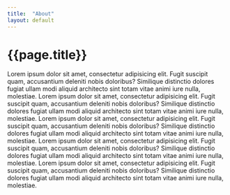 ```yaml
---
title:  "About"
layout: default
---
```


<div class="flow">
	<div class="flow-full">
		<h1>{{page.title}}</h1>
	</div>
	<div class="flow-half">
		<p>Lorem ipsum dolor sit amet, consectetur adipisicing elit. Fugit suscipit quam, accusantium deleniti nobis doloribus? Similique distinctio dolores fugiat ullam modi aliquid architecto sint totam vitae animi iure nulla, molestiae.
		Lorem ipsum dolor sit amet, consectetur adipisicing elit. Fugit suscipit quam, accusantium deleniti nobis doloribus? Similique distinctio dolores fugiat ullam modi aliquid architecto sint totam vitae animi iure nulla, molestiae.
		Lorem ipsum dolor sit amet, consectetur adipisicing elit. Fugit suscipit quam, accusantium deleniti nobis doloribus? Similique distinctio dolores fugiat ullam modi aliquid architecto sint totam vitae animi iure nulla, molestiae.
		Lorem ipsum dolor sit amet, consectetur adipisicing elit. Fugit suscipit quam, accusantium deleniti nobis doloribus? Similique distinctio dolores fugiat ullam modi aliquid architecto sint totam vitae animi iure nulla, molestiae.
		Lorem ipsum dolor sit amet, consectetur adipisicing elit. Fugit suscipit quam, accusantium deleniti nobis doloribus? Similique distinctio dolores fugiat ullam modi aliquid architecto sint totam vitae animi iure nulla, molestiae.</p>
	</div>
</div>